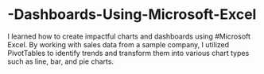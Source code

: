 # -Dashboards-Using-Microsoft-Excel
 I learned how to create impactful charts and dashboards using #Microsoft Excel. By working with sales data from a sample company, I utilized PivotTables to identify trends and transform them into various chart types such as line, bar, and pie charts. 
